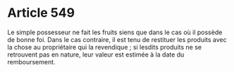 # Article 549

Le simple possesseur ne fait les fruits siens que dans le cas où il possède de bonne foi. Dans le cas contraire, il est tenu de restituer les produits avec la chose au propriétaire qui la revendique ; si lesdits produits ne se retrouvent pas en nature, leur valeur est estimée à la date du remboursement.
